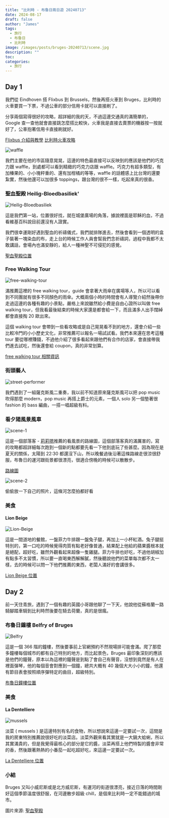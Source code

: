 ```yaml
---
title: "比利時 - 布魯日兩日遊 20240713"
date: 2024-08-17
draft: false
author: "James"
tags:
  - 旅行
  - 布魯日
  - 比利時
image: /images/posts/bruges-20240713/scene.jpg
description: ""
toc: 
categories:
  - 旅行
---
```


## **Day 1**

我們從 Eindhoven 搭 Flixbus 到 Brussels，然後再搭火車到 Bruges，比利時的火車要買一下票，不過公車的部分信用卡就可以直接刷了。

分享兩個寫得很好的攻略，超詳細的我的天，不過這邊交通真的滿簡單的，Google 查一查他就會直接跳怎麼搭比較快，火車我是直接去賣票的機器按一按就好了，公車抱著信用卡直接刷就好。

[Flixbus 介紹與教學](https://lillian.tw/flixbus_booking/)
[比利時火車攻略](https://lillian.tw/sncb/)

![waffle](/images/posts/bruges-20240713/waffle.jpg)

我們主要在他的市區隨意晃晃，這邊的特色最直接可以反映到的應該是他們的巧克力跟 waffle，到處都可以看到精緻的巧克力店跟 waffle。巧克力有超多類型，有加榛果的、小小塊秤重的、還有加柑橘的等等，waffle 的話體感上比台灣的還要紮實，然後他還可以加很多 toppings，跟台灣的很不一樣，吃起來真的很香。

### **聖血聖殿 Heilig-Bloedbasiliek**'

![Heilig-Bloedbasiliek](/images/posts/bruges-20240713/Heilig-Bloedbasiliek.jpg)

這是我們第一站，位置很好找，就在城堡廣場的角落，據說裡面是耶穌的血，不過看維基百科說目前還沒有人證實。

我們很幸運剛好遇到聖血的祈禱儀式，我們就排隊進去，然後會看到一個透明的盒子裝著一塊染血的布，走上台的時候工作人員會幫我們念祈禱詞，過程中我都不太敢講話，會場內也滿安靜的，給人一種神聖不可侵犯的感覺。

[聖血聖殿位置](https://maps.app.goo.gl/pcNs4rZrBDX7jc96A)

### **Free Walking Tour**

![free-walking-tour](/images/posts/bruges-20240713/free-walking-tour.jpg)

滿推薦這裡的 free walking tour，guide 會拿著大雨傘在廣場等人，所以可以看到不同團就有很多不同顏色的雨傘。大概兩個小時的時間會有人導覽介紹然後帶你走過這邊的各種有趣的小景點，嚴格上來說雖然給小費是自由心證所以叫做 free walking tour，但我看最後結束的時候大家還是都會給一下，而且滿多人出手闊綽都會直接掏 20 歐出來。

這個 walking tour 會帶到一些看攻略或是自己晃晃看不到的地方，還會介紹一些比較冷門的小小歷史文化，非常推薦可以報名一場試試看。我們本來還在思考這種 tour 要從哪裡賺錢，不過他介紹了很多看起來跟他們有合作的店家，會直接帶我們進去試吃，然後還會給 coupon，真的非常划算。

[free walking tour 相關資訊](https://www.freetour.com/bruges?utm_source=google&utm_medium=cpc&utm_campaign=West_Top_AB&utm_term=free%20walking%20tour%20br%C3%BCgge&gad_source=1&gclid=CjwKCAjwlbu2BhA3EiwA3yXyu29x1symxCGqWcifcCNQeUSYq1KFY3vjTOnPjOxZfd_48XSNah8KnxoC-1AQAvD_BwE)

<!-- <div style="display: flex; align-items: center;">
  <p>
    滿推薦這裡的 free walking tour，大概兩個小時的時間會有人導覽介紹然後帶你走過這邊的各種有趣的小景點，嚴格上來說雖然給小費是自由心證所以叫做 free walking tour，但我看最後結束的時候大家還是都會給一下，而且滿多人出手闊綽都會直接掏 20 歐出來。這個 walking tour 會帶到一些看攻略或是自己晃晃看不到的地方，還會介紹一些比較冷門的小小歷史文化，非常推薦可以報名一場試試看。我們本來還在思考這種 tour 要從哪裡賺錢，不過他介紹了很多看起來跟他們有合作的店家，會直接帶我們進去試吃，然後還會給 coupon，真的非常划算。
  </p>
  <img src="/images/posts/bruges-20240713/free-walking-tour.jpg" alt="Waffle" style="height: 300px; margin-left: 20px; margin-bottom: 20px;">
</div> -->

### **街頭藝人**

![street-performer](/images/posts/bruges-20240713/street-performer.png)

我們遇到了一組薩克斯風二重奏，我以前不知道原來薩克斯風可以把 pop music 吹得那麼 modern，pop music 再搭上爵士的元素，一個人 solo 另一個墊著很 fashion 的 bass 編曲，一搭一唱超級有料。

### **看夕陽風景風車**

![scene-1](/images/posts/bruges-20240713/scene-1.jpg)

這是一個部落客 - [莉莉嗯](https://lillian.tw/imlillian/)推薦的看風景的路線圖，這個部落客真的滿厲害的，寫的攻略都超詳細每次跑到一個新的點都要先看一下他到底玩了些甚麼。因為現在是夏天的關係，太陽到 22:30 都還沒下山，所以晚餐過後沿著這條路線走很涼很舒服，布魯日的運河跟街景都很漂亮，很適合傍晚的時候可以散散步。

[路線圖](https://www.google.com/maps/dir/Vuldersstraat+2A,+Bruges/51.212947,3.239835/51.220346,3.234228/Potterierei,+Bruges/Spiegelrei,+8000+Brugge/Jan+van+Eyckplein,+8000+Brugge/Verversdijk,+8000+Brugge/Vuldersstraat+2A,+Bruges/@51.2152,3.2240167,15z/data=!4m42!4m41!1m5!1m1!1s0x47c350c84f0bcf99:0x9bf284d9e7657416!2m2!1d3.2356124!2d51.2101501!1m1!4e1!1m1!4e1!1m5!1m1!1s0x47c350cc986f7b93:0x7127b07de2f76a6f!2m2!1d3.2296247!2d51.2179392!1m5!1m1!1s0x47c350ce6bb8a645:0xaca8c098f3001fa6!2m2!1d3.227532!2d51.2121523!1m5!1m1!1s0x47c350ce28f248b9:0x9639813e98f9f073!2m2!1d3.2255688!2d51.2115666!1m5!1m1!1s0x47c350cedc33a7d3:0xc45164ad94a88d6a!2m2!1d3.2305808!2d51.2113666!1m5!1m1!1s0x47c350c84f0bcf99:0x9bf284d9e7657416!2m2!1d3.2356124!2d51.2101501!3e2?entry=ttu&g_ep=EgoyMDI0MDgyMy4wIKXMDSoASAFQAw%3D%3D)

![scene-2](/images/posts/bruges-20240713/scene-2.jpg)

偷偷放一下自己的照片，這條河怎麼拍都好看

### **美食**

#### **Lion Beige**

![Lion-Beige](/images/posts/bruges-20240713/Lion-Beige.jpg)

這是一間道地的餐館，一盤菲力牛排跟一盤兔子腿，再加上一小杯紅酒。兔子腿挺特別的，第一口吃的時候覺得肉質有點老好像普通，結果配上他給的蘋果醬根本就是絕配，超好吃，雖然外觀看起來超像一隻雞腿。菲力牛排也好吃，不過他胡椒加有點多不太習慣，所以要一直喝東西解解膩，然後聽說他們的菜單每次都不太一樣，去的時候可以問一下他們推薦的東西，老闆人滿好的會講很多。

[Lion Beige 位置](https://maps.app.goo.gl/iWpMpJen7dEnqC2r9)

## **Day 2**

前一天住青旅，遇到了一個有趣的英國小哥跟他聊了一下天，他說他從蘇格蘭一路騎腳踏車騎到比利時然後要在騎去荷蘭，真的是很瘋。

### **布魯日鐘樓 Belfry of Bruges**

![Belfry](/images/posts/bruges-20240713/Belfry.jpg)

這是一個 366 階的鐘樓，然後要事前上官網預約不然現場排可能會滿。爬了那麼多鐘樓每個城市的都有自己特別的地方，而比起景色，Bruges 最印象深刻的應該是他們的鐘聲，原本以為這裡的鐘聲是到點了會自己有聲音，沒想到竟然是有人在裡面彈琴，他的每個音會對應到一個鐘，總共大概有 40 幾個大大小小的鐘，他還有節目表會按照順序彈特定的曲目，超級特別。

[布魯日鐘樓位置](https://maps.app.goo.gl/FzjacjQupaok2HJq5)

### **美食**

#### **La Dentelliere**

![mussels](/images/posts/bruges-20240713/mussels.jpg)

淡菜 ( mussels ) 是這邊特別有名的食物，所以想說來這邊一定要試一次，這間是我的房東特別推薦說很好吃的淡菜店。淡菜外觀來看其實就是一大鍋大蛤蜊，所以其實滿貴的，但是我覺得最核心的部分是它的醬，淡菜再搭上他們特製的醬會非常的香，然後跟著熱熱的小番茄一起吃超好吃，來這邊一定要試一次。

[La Dentelliere 位置](https://maps.app.goo.gl/kLYFC4yp3nsChfYX9)

### **小結**

Bruges 又叫小威尼斯或是北方威尼斯，有運河的街道很漂亮，接近日落的時間剛好這個季節溫度很舒服，在河邊散步超級 chill，是個來比利時一定不能錯過的城市。

圖片來源: [聖血聖殿](https://www.google.com/url?sa=i&url=https%3A%2F%2Fzh.wikipedia.org%2Fzh-tw%2F%25E5%259C%25A3%25E8%25A1%2580%25E5%259C%25A3%25E6%25AE%25BF&psig=AOvVaw1stgjrkcxQEAuZBx4J5zlA&ust=1724930916280000&source=images&cd=vfe&opi=89978449&ved=0CBQQjRxqFwoTCMiV3czKl4gDFQAAAAAdAAAAABAE)